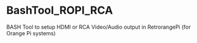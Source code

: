 # BashTool_ROPI_RCA
BASH Tool to setup HDMI or RCA Video/Audio output in RetrorangePi (for Orange Pi systems)
